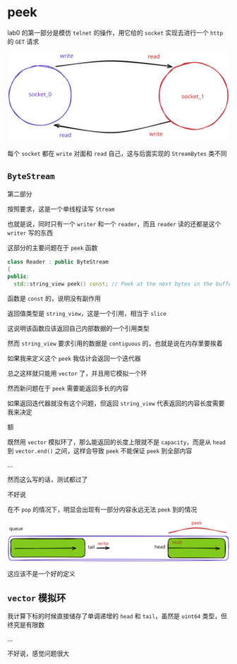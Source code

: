 # peek

lab0 的第一部分是模仿 `telnet` 的操作，用它给的 `socket` 实现去进行一个 `http` 的 `GET` 请求

![socket read and write](img/socket.svg)

每个 `socket` 都在 `write` 对面和 `read` 自己，这与后面实现的 `StreamBytes` 类不同

## `ByteStream`

第二部分

按照要求，这是一个单线程读写 `Stream`

也就是说，同时只有一个 `writer` 和一个 `reader`，而且 `reader` 读的还都是这个 `writer` 写的东西

这部分的主要问题在于 `peek` 函数

```cpp
class Reader : public ByteStream
{
public:
  std::string_view peek() const; // Peek at the next bytes in the buffer
```

函数是 `const` 的，说明没有副作用

返回值类型是 `string_view`，这是一个引用，相当于 `slice`

这说明该函数应该返回自己内部数据的一个引用类型

然而 `string_view` 要求引用的数据是 `contiguous` 的，也就是说在内存里要挨着

如果我来定义这个 `peek` 我估计会返回一个迭代器

总之这样就只能用 `vector` 了，并且用它模拟一个环

然而新问题在于 `peek` 需要能返回多长的内容

如果返回迭代器就没有这个问题，但返回 `string_view` 代表返回的内容长度需要我来决定

额

既然用 `vector` 模拟环了，那么能返回的长度上限就不是 `capacity`，而是从 `head` 到 `vector.end()` 之间，这样会导致 `peek` 不能保证 `peek` 到全部内容

...

然而这么写的话，测试都过了

不好说

在不 `pop` 的情况下，明显会出现有一部分内容永远无法 `peek` 到的情况

![ByteStream](img/byte_stream.svg)

这应该不是一个好的定义

## `vector` 模拟环

我计算下标的时候直接储存了单调递增的 `head` 和 `tail`，虽然是 `uint64` 类型，但终究是有限数

...

不好说，感觉问题很大
